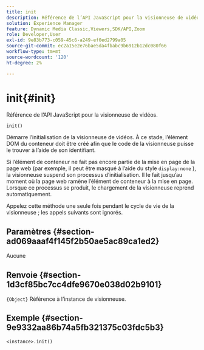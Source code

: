 ```yaml
---
title: init
description: Référence de l’API JavaScript pour la visionneuse de vidéos.
solution: Experience Manager
feature: Dynamic Media Classic,Viewers,SDK/API,Zoom
role: Developer,User
exl-id: 9e83b773-c059-45c6-a249-ef0ed2799a05
source-git-commit: ec2a15e2e76bae5da4fbabc9b6912b12dc080f66
workflow-type: tm+mt
source-wordcount: '120'
ht-degree: 2%

---
```


# init{#init}

Référence de l’API JavaScript pour la visionneuse de vidéos.

`init()`

Démarre l’initialisation de la visionneuse de vidéos. À ce stade, l’élément DOM du conteneur doit être créé afin que le code de la visionneuse puisse le trouver à l’aide de son identifiant.

Si l’élément de conteneur ne fait pas encore partie de la mise en page de la page web (par exemple, il peut être masqué à l’aide du style `display:none` ), la visionneuse suspend son processus d’initialisation. Il le fait jusqu’au moment où la page web ramène l’élément de conteneur à la mise en page. Lorsque ce processus se produit, le chargement de la visionneuse reprend automatiquement.

Appelez cette méthode une seule fois pendant le cycle de vie de la visionneuse ; les appels suivants sont ignorés.

## Paramètres {#section-ad069aaaf4f145f2b50ae5ac89ca1ed2}

Aucune

## Renvoie {#section-1d3cf85bc7cc4dfe9670e038d02b9101}

`{Object}` Référence à l’instance de visionneuse.

## Exemple {#section-9e9332aa86b74a5fb321375c03fdc5b3}

```
<instance>.init()
```
